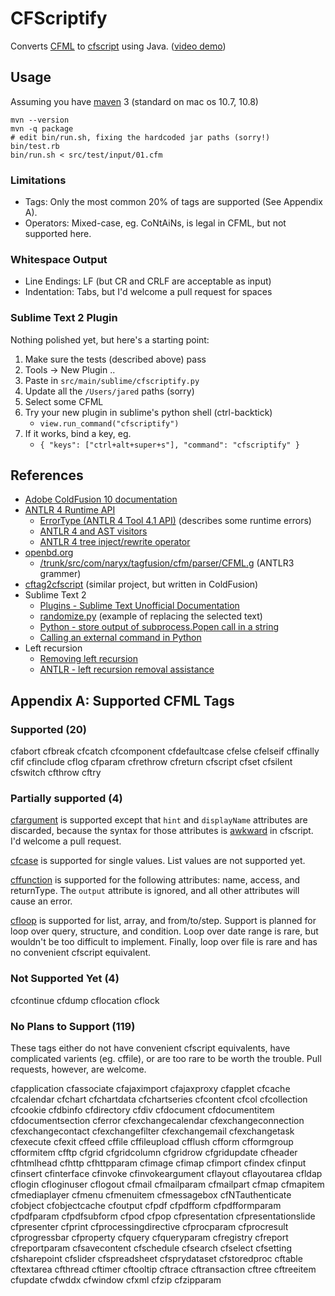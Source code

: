CFScriptify
===========

Converts [CFML][17] to [cfscript][16] using Java.  ([video demo][25])

Usage
-----

Assuming you have [maven][24] 3 (standard on mac os 10.7, 10.8)

    mvn --version
    mvn -q package
    # edit bin/run.sh, fixing the hardcoded jar paths (sorry!)
    bin/test.rb
    bin/run.sh < src/test/input/01.cfm

### Limitations

- Tags: Only the most common 20% of tags are supported (See Appendix A).
- Operators: Mixed-case, eg. CoNtAiNs, is legal in CFML, but not supported here.

### Whitespace Output

- Line Endings: LF (but CR and CRLF are acceptable as input)
- Indentation: Tabs, but I'd welcome a pull request for spaces

### Sublime Text 2 Plugin

Nothing polished yet, but here's a starting point:

1. Make sure the tests (described above) pass
1. Tools -> New Plugin ..
1. Paste in `src/main/sublime/cfscriptify.py`
1. Update all the `/Users/jared` paths (sorry)
1. Select some CFML
1. Try your new plugin in sublime's python shell (ctrl-backtick)
    * `view.run_command("cfscriptify")`
1. If it works, bind a key, eg.
    * `{ "keys": ["ctrl+alt+super+s"], "command": "cfscriptify" }`

References
----------

* [Adobe ColdFusion 10 documentation][18]
* [ANTLR 4 Runtime API][1]
    * [ErrorType (ANTLR 4 Tool 4.1 API)][21] (describes some runtime errors)
    * [ANTLR 4 and AST visitors][2]
    * [ANTLR 4 tree inject/rewrite operator][3]
* [openbd.org][4]
    * [/trunk/src/com/naryx/tagfusion/cfm/parser/CFML.g][5] (ANTLR3 grammer)
* [cftag2cfscript][8] (similar project, but written in ColdFusion)
* Sublime Text 2
    * [Plugins - Sublime Text Unofficial Documentation][13]
    * [randomize.py][10] (example of replacing the selected text)
    * [Python - store output of subprocess.Popen call in a string][11]
    * [Calling an external command in Python][12]
* Left recursion
    * [Removing left recursion][20]
    * [ANTLR - left recursion removal assistance][19]

Appendix A: Supported CFML Tags
-------------------------------

### Supported (20)

cfabort
cfbreak
cfcatch
cfcomponent
cfdefaultcase
cfelse
cfelseif
cffinally
cfif
cfinclude
cflog
cfparam
cfrethrow
cfreturn
cfscript
cfset
cfsilent
cfswitch
cfthrow
cftry

### Partially supported (4)

[cfargument][23] is supported except that `hint` and `displayName`
attributes are discarded, because the syntax for those attributes
is [awkward][22] in cfscript.  I'd welcome a pull request.

[cfcase][14] is supported for single values.  List values are not supported yet.

[cffunction][15] is supported for the following attributes:
name, access, and returnType.  The `output` attribute is
ignored, and all other attributes will cause an error.

[cfloop][9] is supported for list, array, and from/to/step.
Support is planned for loop over query, structure, and condition.
Loop over date range is rare, but wouldn't be too difficult to
implement.  Finally, loop over file is rare and has no convenient
cfscript equivalent.

### Not Supported Yet (4)

cfcontinue
cfdump
cflocation
cflock

### No Plans to Support (119)

These tags either do not have convenient cfscript equivalents, have
complicated varients (eg. cffile), or are too rare to be worth the
trouble.  Pull requests, however, are welcome.

cfapplication
cfassociate
cfajaximport
cfajaxproxy
cfapplet
cfcache
cfcalendar
cfchart
cfchartdata
cfchartseries
cfcontent
cfcol
cfcollection
cfcookie
cfdbinfo
cfdirectory
cfdiv
cfdocument
cfdocumentitem
cfdocumentsection
cferror
cfexchangecalendar
cfexchangeconnection
cfexchangecontact
cfexchangefilter
cfexchangemail
cfexchangetask
cfexecute
cfexit
cffeed
cffile
cffileupload
cfflush
cfform
cfformgroup
cfformitem
cfftp
cfgrid
cfgridcolumn
cfgridrow
cfgridupdate
cfheader
cfhtmlhead
cfhttp
cfhttpparam
cfimage
cfimap
cfimport
cfindex
cfinput
cfinsert
cfinterface
cfinvoke
cfinvokeargument
cflayout
cflayoutarea
cfldap
cflogin
cfloginuser
cflogout
cfmail
cfmailparam
cfmailpart
cfmap
cfmapitem
cfmediaplayer
cfmenu
cfmenuitem
cfmessagebox
cfNTauthenticate
cfobject
cfobjectcache
cfoutput
cfpdf
cfpdfform
cfpdfformparam
cfpdfparam
cfpdfsubform
cfpod
cfpop
cfpresentation
cfpresentationslide
cfpresenter
cfprint
cfprocessingdirective
cfprocparam
cfprocresult
cfprogressbar
cfproperty
cfquery
cfqueryparam
cfregistry
cfreport
cfreportparam
cfsavecontent
cfschedule
cfsearch
cfselect
cfsetting
cfsharepoint
cfslider
cfspreadsheet
cfsprydataset
cfstoredproc
cftable
cftextarea
cfthread
cftimer
cftooltip
cftrace
cftransaction
cftree
cftreeitem
cfupdate
cfwddx
cfwindow
cfxml
cfzip
cfzipparam


[1]: http://www.antlr.org/api/Java/index.html
[2]: http://stackoverflow.com/questions/14667781/antlr-4-and-ast-visitors
[3]: http://t7263.codeinpro.us/q/515024e9e8432c0426262341
[4]: http://openbd.org/
[5]: http://websvn.openbd.org/websvn/filedetails.php?repname=OpenBD&path=%2Ftrunk%2Fsrc%2Fcom%2Fnaryx%2Ftagfusion%2Fcfm%2Fparser%2FCFML.g
[6]: http://openbd.org/about/
[7]: http://www.antlr.org/
[8]: https://github.com/pirategaspard/cftag2cfscript
[9]: http://adobe.ly/14mmCe5 "cfloop"
[10]: https://gist.github.com/dtao/2726609
[11]: http://stackoverflow.com/questions/2502833/python-store-output-of-subprocess-popen-call-in-a-string
[12]: http://stackoverflow.com/questions/89228/calling-an-external-command-in-python
[13]: http://docs.sublimetext.info/en/latest/extensibility/plugins.html
[14]: http://adobe.ly/SGHQR1 "cfcase"
[15]: http://adobe.ly/1edVKpf "cffunction"
[16]: http://adobe.ly/15u3Khl "cfscript"
[17]: http://help.adobe.com/en_US/ColdFusion/9.0/CFMLRef/index.html "Adobe ColdFusion 9 CFML Reference"
[18]: https://learn.adobe.com/wiki/display/coldfusionen/Home "Adobe ColdFusion 10 documentation"
[19]: http://stackoverflow.com/questions/11388099/antlr-left-recursion-removal-assistance
[20]: http://en.wikipedia.org/wiki/Left_recursion#Removing_left_recursion
[21]: http://www.antlr.org/api/Java/org/antlr/v4/tool/ErrorType.html
[22]: http://adobe.ly/9naZLp "Defining components and functions in CFScript"
[23]: http://adobe.ly/16LAPWv "cfargument"
[24]: http://maven.apache.org/
[25]: http://youtu.be/PlLoye06UOc
